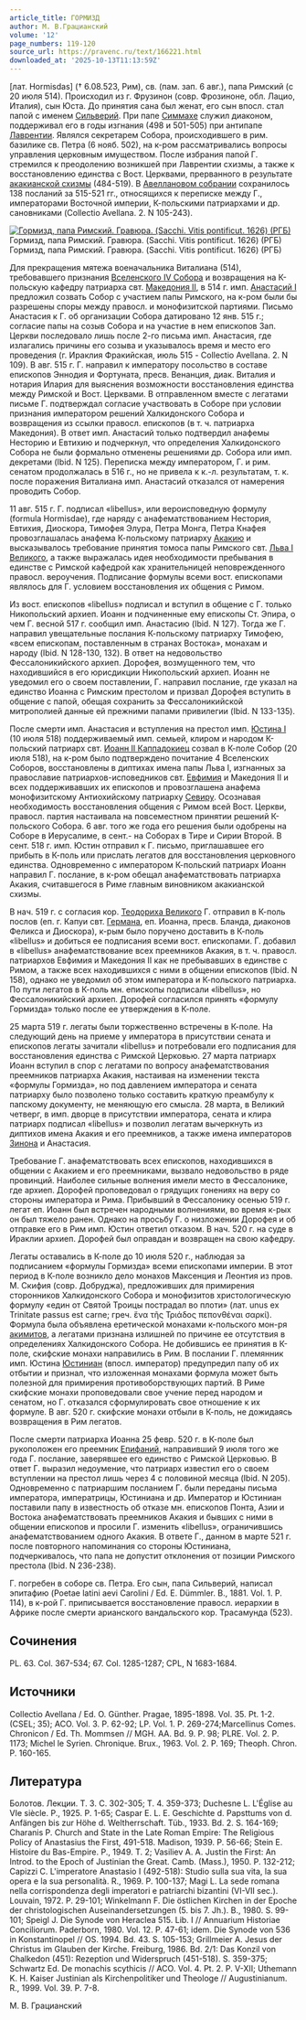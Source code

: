 ```yaml
---
article_title: ГОРМИЗД
author: М. В.Грацианский
volume: '12'
page_numbers: 119-120
source_url: https://pravenc.ru/text/166221.html
downloaded_at: '2025-10-13T11:13:59Z'
---
```


[лат. Hormisdas] († 6.08.523, Рим), св. (пам. зап. 6 авг.), папа Римский (c 20 июля 514). Происходил из г. Фрузинон (совр. Фрозиноне, обл. Лацио, Италия), сын Юста. До принятия сана был женат, его сын впосл. стал папой с именем [Сильверий](https://pravenc.ru/text/Сильверий.html). При папе [Симмахе](https://pravenc.ru/text/Симмахе.html) служил диаконом, поддерживал его в годы изгнания (498 и 501-505) при антипапе [Лаврентии](https://pravenc.ru/text/Лаврентии.html). Являлся секретарем Собора, происходившего в рим. базилике св. Петра (6 нояб. 502), на к-ром рассматривались вопросы управления церковным имуществом. После избрания папой Г. стремился к преодолению возникшей при Лаврентии схизмы, а также к восстановлению единства с Вост. Церквами, прерванного в результате [акакианской схизмы](<https://pravenc.ru/text/акакианской схизмы.html>) (484-519). В [Авеллановом собрании](<https://pravenc.ru/text/Авеллановом собрании.html>) сохранилось 138 посланий за 515-521 гг., относящихся к переписке между Г., императорами Восточной империи, К-польскими патриархами и др. сановниками (Collectio Avellana. 2. N 105-243).

[![Гормизд, папа Римский. Гравюра. (Sacchi. Vitis pontificut. 1626) (РГБ)](https://pravenc.ru/data/114/472/1234/i200.jpg "Кликните для увеличения картинки")](https://pravenc.ru/data/114/472/1234/i400.jpg)Гормизд, папа Римский. Гравюра. (Sacchi. Vitis pontificut. 1626) (РГБ)  
Гормизд, папа Римский. Гравюра. (Sacchi. Vitis pontificut. 1626) (РГБ)

Для прекращения мятежа военачальника Виталиана (514), требовавшего признания [Вселенского IV Собора](<https://pravenc.ru/text/Вселенский IV Собор.html>) и возвращения на К-польскую кафедру патриарха свт. [Македония II](<https://pravenc.ru/text/Македония II.html>), в 514 г. имп. [Анастасий I](<https://pravenc.ru/text/Анастасий I.html>) предложил созвать Собор с участием папы Римского, на к-ром были бы разрешены споры между правосл. и монофизитской партиями. Письмо Анастасия к Г. об организации Собора датировано 12 янв. 515 г.; согласие папы на созыв Собора и на участие в нем епископов Зап. Церкви последовало лишь после 2-го письма имп. Анастасия, где излагались причины его созыва и указывалось время и место его проведения (г. Ираклия Фракийская, июль 515 - Collectio Avellana. 2. N 109). В авг. 515 г. Г. направил к императору посольство в составе епископов Эннодия и Фортуната, пресв. Венанция, диак. Виталия и нотария Илария для выяснения возможности восстановления единства между Римской и Вост. Церквами. В отправленном вместе с легатами письме Г. подтверждал согласие участвовать в Соборе при условии признания императором решений Халкидонского Собора и возвращения из ссылки правосл. епископов (в т. ч. патриарха Македония). В ответ имп. Анастасий только подтвердил анафемы Несторию и Евтихию и подчеркнул, что определения Халкидонского Собора не были формально отменены решениями др. Собора или имп. декретами (Ibid. N 125). Переписка между императором, Г. и рим. сенатом продолжалась в 516 г., но не привела к к.-л. результатам, т. к. после поражения Виталиана имп. Анастасий отказался от намерения проводить Собор.

11 авг. 515 г. Г. подписал «libellus», или вероисповедную формулу (formula Hormisdae), где наряду с анафематствованием Нестория, Евтихия, Диоскора, Тимофея Элура, Петра Монга, Петра Кнафея провозглашалась анафема К-польскому патриарху [Акакию](https://pravenc.ru/text/Акакию.html) и высказывалось требование принятия томоса папы Римского свт. [Льва I Великого](<https://pravenc.ru/text/Лев I Великий.html>), а также выражалась идея необходимости пребывания в единстве с Римской кафедрой как хранительницей неповрежденного правосл. вероучения. Подписание формулы всеми вост. епископами являлось для Г. условием восстановления их общения с Римом.

Из вост. епископов «libellus» подписал и вступил в общение с Г. только Никопольский архиеп. Иоанн и подчиненные ему епископы Ст. Эпира, о чем Г. весной 517 г. сообщил имп. Анастасию (Ibid. N 127). Тогда же Г. направил увещательные послания К-польскому патриарху Тимофею, «всем епископам, поставленным в странах Востока», монахам и народу (Ibid. N 128-130, 132). В ответ на недовольство Фессалоникийского архиеп. Дорофея, возмущенного тем, что находившийся в его юрисдикции Никопольский архиеп. Иоанн не уведомил его о своем поставлении, Г. направил послание, где указал на единство Иоанна с Римским престолом и призвал Дорофея вступить в общение с папой, обещая сохранить за Фессалоникийской митрополией данные ей прежними папами привилегии (Ibid. N 133-135).

После смерти имп. Анастасия и вступления на престол имп. [Юстина I](<https://pravenc.ru/text/Юстин I.html>) (10 июля 518) поддерживаемый имп. семьей, клиром и народом К-польский патриарх свт. [Иоанн II Каппадокиец](<https://pravenc.ru/text/Иоанн II Каппадокиец.html>) созвал в К-поле Собор (20 июля 518), на к-ром было подтверждено почитание 4 Вселенских Соборов, восстановлены в диптихах имена папы Льва I, изгнанных за православие патриархов-исповедников свт. [Евфимия](https://pravenc.ru/text/Евфимия.html) и Македония II и всех поддерживавших их епископов и провозглашена анафема монофизитскому Антиохийскому патриарху [Севиру](https://pravenc.ru/text/Севиру.html). Осознавая необходимость восстановления общения с Римом всей Вост. Церкви, правосл. партия настаивала на повсеместном принятии решений К-польского Собора. 6 авг. того же года его решения были одобрены на Соборе в Иерусалиме, в сент.- на Соборах в Тире и Сирии Второй. В сент. 518 г. имп. Юстин отправил к Г. письмо, приглашавшее его прибыть в К-поль или прислать легатов для восстановления церковного единства. Одновременно с императором К-польский патриарх Иоанн направил Г. послание, в к-ром обещал анафематствовать патриарха Акакия, считавшегося в Риме главным виновником акакианской схизмы.

В нач. 519 г. с согласия кор. [Теодориха Великого](<https://pravenc.ru/text/Теодориха Великого.html>) Г. отправил в К-поль послов (еп. г. Капуи свт. [Германа](https://pravenc.ru/text/Германа.html), еп. Иоанна, пресв. Бланда, диаконов Феликса и Диоскора), к-рым было поручено доставить в К-поль «libellus» и добиться ее подписания всеми вост. епископами. Г. добавил в «libellus» анафематствование всех преемников Акакия, в т. ч. правосл. патриархов Евфимия и Македония II как не пребывавших в единстве с Римом, а также всех находившихся с ними в общении епископов (Ibid. N 158), однако не уведомил об этом императора и К-польского патриарха. По пути легатов в К-поль мн. епископы подписали «libellus», но Фессалоникийский архиеп. Дорофей согласился принять «формулу Гормизда» только после ее утверждения в К-поле.

25 марта 519 г. легаты были торжественно встречены в К-поле. На следующий день на приеме у императора в присутствии сената и епископов легаты зачитали «libellus» и потребовали его подписания для восстановления единства с Римской Церковью. 27 марта патриарх Иоанн вступил в спор с легатами по вопросу анафематствования преемников патриарха Акакия, настаивая на изменении текста «формулы Гормизда», но под давлением императора и сената патриарху было позволено только составить краткую преамбулу к папскому документу, не меняющую его смысла. 28 марта, в Великий четверг, в имп. дворце в присутствии императора, сената и клира патриарх подписал «libellus» и позволил легатам вычеркнуть из диптихов имена Акакия и его преемников, а также имена императоров [Зинона](https://pravenc.ru/text/Зинон.html) и Анастасия.

Требование Г. анафематствовать всех епископов, находившихся в общении с Акакием и его преемниками, вызвало недовольство в ряде провинций. Наиболее сильные волнения имели место в Фессалонике, где архиеп. Дорофей проповедовал о грядущих гонениях на веру со стороны императора и Рима. Прибывший в Фессалонику осенью 519 г. легат еп. Иоанн был встречен народными волнениями, во время к-рых он был тяжело ранен. Однако на просьбу Г. о низложении Дорофея и об отправке его в Рим имп. Юстин ответил отказом. В нач. 520 г. на суде в Ираклии архиеп. Дорофей был оправдан и возвращен на свою кафедру.

Легаты оставались в К-поле до 10 июля 520 г., наблюдая за подписанием «формулы Гормизда» всеми епископами империи. В этот период в К-поле возникло дело монахов Максенция и Леонтия из пров. М. Скифия (совр. Добруджа), предложивших для примирения сторонников Халкидонского Собора и монофизитов христологическую формулу «един от Святой Троицы пострадал во плоти» (лат. unus ex Trinitate passus est carne; греч. ἕνα τῆς Τριάδος πεπονθέναι σαρκί). Формула была объявлена еретической монахами к-польского мон-ря [акимитов](https://pravenc.ru/text/Акимиты.html), а легатами признана излишней по причине ее отсутствия в определениях Халкидонского Собора. Не добившись ее принятия в К-поле, скифские монахи направились в Рим. В послании Г. племянник имп. Юстина [Юстиниан](https://pravenc.ru/text/Юстиниан.html) (впосл. император) предупредил папу об их отбытии и признал, что изложенная монахами формула может быть полезной для примирения противоборствующих партий. В Риме скифские монахи проповедовали свое учение перед народом и сенатом, но Г. отказался сформулировать свое отношение к их формуле. В авг. 520 г. скифские монахи отбыли в К-поль, не дожидаясь возвращения в Рим легатов.

После смерти патриарха Иоанна 25 февр. 520 г. в К-поле был рукоположен его преемник [Епифаний](https://pravenc.ru/text/Епифаний.html), направивший 9 июля того же года Г. послание, заверявшее его единство с Римской Церковью. В ответ Г. выразил недоумение, что патриарх известил его о своем вступлении на престол лишь через 4 с половиной месяца (Ibid. N 205). Одновременно с патриаршим посланием Г. были переданы письма императора, императрицы, Юстиниана и др. Император и Юстиниан поставили папу в известность об отказе мн. епископов Понта, Азии и Востока анафематствовать преемников Акакия и бывших с ними в общении епископов и просили Г. изменить «libellus», ограничившись анафематствованием одного Акакия. В ответе Г., данном в марте 521 г. после повторного напоминания со стороны Юстиниана, подчеркивалось, что папа не допустит отклонения от позиции Римского престола (Ibid. N 236-238).

Г. погребен в соборе св. Петра. Его сын, папа Сильверий, написал эпитафию (Poetae latini aevi Carolini / Ed. E. Dümmler. B., 1881. Vol. 1. P. 114), в к-рой Г. приписывается восстановление правосл. иерархии в Африке после смерти арианского вандальского кор. Трасамунда (523).

## Сочинения

PL. 63. Col. 367-534; 67. Col. 1285-1287; CPL, N 1683-1684.

## Источники

Collectio Avellana / Ed. O. Günther. Pragae, 1895-1898. Vol. 35. Pt. 1-2. (CSEL; 35); ACO. Vol. 3. P. 62-92; LP. Vol. 1. P. 269-274;Marcellinus Comes. Chronicon / Ed. Th. Mommsen // MGH. AA. Bd. 9. P. 98; PLRE. Vol. 2. P. 1173; Michel le Syrien. Chronique. Brux., 1963. Vol. 2. P. 169; Theoph. Chron. P. 160-165.

## Литература

Болотов. Лекции. Т. 3. С. 302-305; Т. 4. 359-373; Duchesne L. L'Église au VIe siècle. P., 1925. P. 1-65; Caspar E. L. E. Geschichte d. Papsttums von d. Anfängen bis zur Höhe d. Weltherrschaft. Tüb., 1933. Bd. 2. S. 164-169; Charanis P. Church and State in the Late Roman Empire: The Religious Policy of Anastasius the First, 491-518. Madison, 1939. P. 56-66; Stein E. Histoire du Bas-Empire. P., 1949. T. 2; Vasiliev A. A. Justin the First: An Introd. to the Epoch of Justinian the Great. Camb. (Mass.), 1950. P. 132-212; Capizzi C. L'imperatore Anastasio I (492-518): Studio sulla sua vita, la sua opera e la sua personalità. R., 1969. P. 100-137; Magi L. La sede romana nella corrispondenza degli imperatori e patriarchi bizantini (VI-VII sec.). Louvain, 1972. P. 29-101; Winkelmann F. Die östlichen Kirchen in der Epoche der christologischen Auseinandersetzungen (5. bis 7. Jh.). B., 1980. S. 99-101; Speigl J. Die Synode von Heraclea 515. Lib. I // Annuarium Historiae Conciliorum. Paderborn, 1980. Vol. 12. P. 47-61; idem. Die Synode von 536 in Konstantinopel // OS. 1994. Bd. 43. S. 105-153; Grillmeier A. Jesus der Christus im Glauben der Kirche. Freiburg, 1986. Bd. 2/1: Das Konzil von Chalkedon (451): Rezeption und Widerspruch (451-518). S. 359-375; Schwartz Ed. De monachis scythicis // ACO. Vol. 4. Pt. 2. P. V-XII; Uthemann K. H. Kaiser Justinian als Kirchenpolitiker und Theologe // Augustinianum. R., 1999. Vol. 39. P. 7-8.

М. В.  Грацианский
